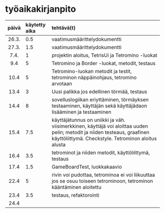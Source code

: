 # työaikakirjanpito
| päivä | käytetty aika | tehtävä(t) |
| :----:|:--------------| :-----|
| 26.3. | 0.5           | vaatimusmäärittelydokumentti |
| 27.3. | 1.5           | vaatimusmäärittelydokumentti |
| 7.4.  | 1             | projektin aloitus, TetrisUi ja Tetromino -luokat | 
| 9.4   | 5             | Tetromino ja  Border -luokat, metodit, testaus | 
| 10.4  | 5             | Tetromino-luokan metodit ja testit, tetrominon näppäinohjaus, tetromino arvotaan |
| 13.4  | 3             | Uusi palikka jos edellinen törmää, testaus |
| 14.4  | 8             | sovelluslogiikan eriyttäminen, törmäyksen testaaminen, käyttäjän sekä käyttäjädaon lisääminen ja testaaminen |
| 15.4  | 7.5           | käyttäjätunnus on uniikki ja väh. viisimerkkinen, käyttäjä voi aloittaa uuden pelin; metodit ja niiden testeaus, graafinen käyttöliittymä. Checkstyle. Tetrominon aloitus alusta |
| 16.4  | 3.5           | tetrominot ja niiden metodit, käyttöliittymä, testaus |
| 17.4  | 1.5           | GameBoardTest, luokkakaavio |
| 22.4  | 5             | rivin voi pudottaa, tetrominoa ei voi liikuuttaa jos se osuu toiseen tetrominoon, tetrominon kääntäminen aloitettu |
| 23.4  | 3.5           | testaus, refaktorointi |
| 24.4  |
